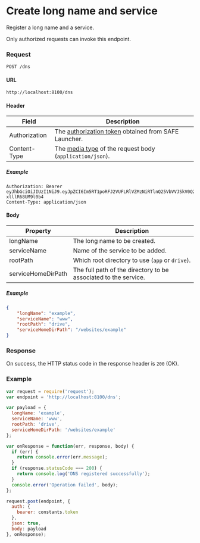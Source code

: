 # Create long name and service

Register a long name and a service.

Only authorized requests can invoke this endpoint.

### Request

```
POST /dns
```

#### URL

```
http://localhost:8100/dns
```

#### Header

| Field | Description |
| --- | --- |
| Authorization | The [authorization token](/auth) obtained from SAFE Launcher. |
| Content-Type | The [media type](https://www.iana.org/assignments/media-types/media-types.xhtml) of the request body (`application/json`). |

##### Example

```
Authorization: Bearer eyJhbGciOiJIUzI1NiJ9.eyJpZCI6Im5RT1poRFJ2VUFLRlVZMzNiRTlnQ25VbVVJSkV0Q2lmYk4zYjE1dXZ2TlU9In0.OTKcHQ9VUKYzBXH_MqeWR4UcHFJV-xlllR68UM9l0b4
Content-Type: application/json
```

#### Body

| Property | Description |
| --- | --- |
| longName | The long name to be created. |
| serviceName | Name of the service to be added. |
| rootPath | Which root directory to use (`app` or `drive`). |
| serviceHomeDirPath | The full path of the directory to be associated to the service. |

##### Example

```json
{
	"longName": "example",
	"serviceName": "www",
	"rootPath": "drive",
	"serviceHomeDirPath": "/websites/example"
}
```

### Response

On success, the HTTP status code in the response header is `200` (OK).

### Example

```js
var request = require('request');
var endpoint = 'http://localhost:8100/dns';

var payload = {
  longName: 'example',
  serviceName: 'www',
  rootPath: 'drive',
  serviceHomeDirPath: '/websites/example'
};

var onResponse = function(err, response, body) {
  if (err) {
    return console.error(err.message);
  }
  if (response.statusCode === 200) {
    return console.log('DNS registered successfully');
  }
  console.error('Operation failed', body);
};

request.post(endpoint, {
  auth: {
    bearer: constants.token
  },
  json: true,
  body: payload
}, onResponse);
```
